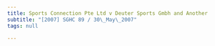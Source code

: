 ```yaml
---
title: Sports Connection Pte Ltd v Deuter Sports Gmbh and Another
subtitle: "[2007] SGHC 89 / 30\_May\_2007"
tags: null

---
```


